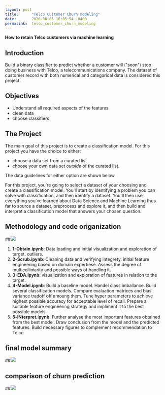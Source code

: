```yaml
---
layout: post
title:      "Telco Customer Churn modeling"
date:       2020-06-03 16:05:54 -0400
permalink:  telco_customer_churn_modeling
---
```


__How to retain Telco customers via machine learning__


## Introduction

Build a binary classifier to predict whether a customer will ("soon") stop doing business with Telco, a telecommunications company. The dataset of customer record with both numerical and categorical data is considered this project. 


## Objectives

- Understand all required aspects of the features
- clean data 
- choose classifiers 


## The Project

The main goal of this project is to create a classification model. For this project you have the choice to either:

- choose a data set from a curated list
- choose your own data set _outside_ of the curated list. 

The data guidelines for either option are shown below

For this project, you're going to select a dataset of your choosing and create a classification model. You'll start by identifying a problem you can solve with classification, and then identify a dataset. You'll then use everything you've learned about Data Science and Machine Learning thus far to source a dataset, preprocess and explore it, and then build and interpret a classification model that answers your chosen question.

## Methodology and code origanization
##![](https://raw.githubusercontent.com/GitHub-ccd/dsc-mod-3-project-v2-1-onl01-dtsc-ft-030220/master/img/osemn.png)
1. **1-Obtain.ipynb**: Data loading and initial visualization and exploration of target. outliers. 
2. **2-Scrub.ipynb**: Cleaning data and verifying integrety. initial feature engineering based on domain expertiese. Assess the degree of multicolliniarity and possible ways of handling it.  
3. **3-EDA.ipynb**: visualization and exploration of features in relation to the target. 
4. **4-Model.ipynb**: Build a baseline model. Handel class imballance. Build several classification models. Compare evaluation matrices and bias variance tradoff off amoung them. Tune hyper parameters to achieve highest possible accuracy for acceptable level of recall. Prepare a suitable feature engineering strategy and impliment it to the best possible models.  
5. **5-iNterpret.ipynb**: Further analyse the most important features obtained from the best model. Draw conclusion from the model and the predicted features. Build necessary figures to complement recommendation to Telco 

## final model summary
##![](https://raw.githubusercontent.com/GitHub-ccd/dsc-mod-3-project-v2-1-onl01-dtsc-ft-030220/master/img/RandForest_feature_importance.png)

## comparison of churn prediction 
##![](https://raw.githubusercontent.com/GitHub-ccd/dsc-mod-3-project-v2-1-onl01-dtsc-ft-030220/master/img/model_comparison.png)

